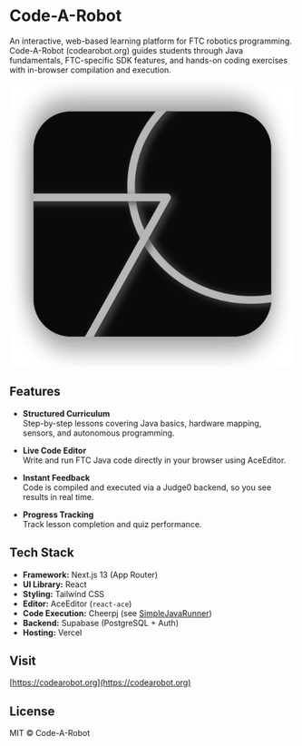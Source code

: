 # Code-A-Robot

An interactive, web-based learning platform for FTC robotics programming. Code-A-Robot (codearobot.org) guides students through Java fundamentals, FTC-specific SDK features, and hands-on coding exercises with in-browser compilation and execution.
<center>
<img src="/easy-ftc/app/LogoTransparent.png">
</center>


## Features

- **Structured Curriculum**  
  Step-by-step lessons covering Java basics, hardware mapping, sensors, and autonomous programming.

- **Live Code Editor**  
  Write and run FTC Java code directly in your browser using AceEditor.

- **Instant Feedback**  
  Code is compiled and executed via a Judge0 backend, so you see results in real time.

- **Progress Tracking**  
  Track lesson completion and quiz performance.



## Tech Stack

- **Framework:** Next.js 13 (App Router)  
- **UI Library:** React  
- **Styling:** Tailwind CSS  
- **Editor:** AceEditor (`react-ace`)  
- **Code Execution:** Cheerpj (see [SimpleJavaRunner](https://github.com/jpkaiser2/SimpleJavaRunner))
- **Backend:** Supabase (PostgreSQL + Auth)  
- **Hosting:** Vercel  



## Visit

[https://codearobot.org](https://codearobot.org)



## License

MIT © Code-A-Robot
